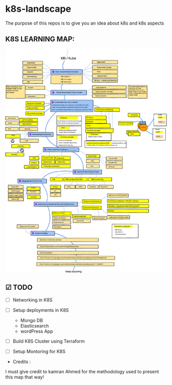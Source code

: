 # k8s-landscape
The purpose of this repos is to give you an idea about k8s and k8s aspects

## K8S LEARNING MAP:

![](./images/k8s.png)

## ☑ TODO

- [ ] Networking in K8S
- [ ] Setup deployments in K8S
  - Mongo DB
  - Elasticsearch
  - wordPress App

- [ ] Build K8S Cluster using Terraform
- [ ] Setup Montoring for K8S

* Credits :

I must give credit to kamran Ahmed for the methodology used to present this map that way!
